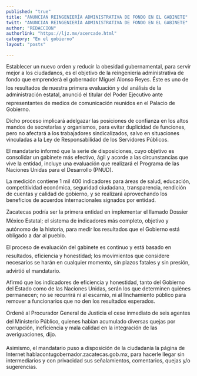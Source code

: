 ```yaml
---
published: "true"
title: "ANUNCIAN REINGENIERÍA ADMINISTRATIVA DE FONDO EN EL GABINETE"
twitt: "ANUNCIAN REINGENIERÍA ADMINISTRATIVA DE FONDO EN EL GABINETE"
author: "REDACCION"
authorlink: "https://ljz.mx/acercade.html"
category: "En el gobierno"
layout: "posts"

---
```



  Establecer un nuevo orden y reducir la obesidad gubernamental, para servir mejor a los ciudadanos, es el objetivo de la reingeniería administrativa de fondo que emprenderá el gobernador Miguel Alonso Reyes. Éste es uno de los resultados de nuestra primera evaluación y del análisis de la administración estatal, anunció el titular del Poder Ejecutivo ante representantes de medios de comunicación reunidos en el Palacio de Gobierno.



  Dicho proceso implicará adelgazar las posiciones de confianza en los altos mandos de secretarías y organismos, para evitar duplicidad de funciones, pero no afectará a los trabajadores sindicalizados, salvo en situaciones vinculadas a la Ley de Responsabilidad de los Servidores Públicos.



  El mandatario informó que la serie de disposiciones, cuyo objetivo es consolidar un gabinete más efectivo, ágil y acorde a las circunstancias que vive la entidad, incluye una evaluación que realizará el Programa de las Naciones Unidas para el Desarrollo (PNUD).



  La medición contiene 1 mil 400 indicadores para áreas de salud, educación, competitividad económica, seguridad ciudadana, transparencia, rendición de cuentas y calidad de gobierno, y se realizará aprovechando los beneficios de acuerdos internacionales signados por entidad.



  Zacatecas podría ser la primera entidad en implementar el llamado Dossier México Estatal; el sistema de indicadores más completo, objetivo y autónomo de la historia, para medir los resultados que el Gobierno está obligado a dar al pueblo.



  El proceso de evaluación del gabinete es continuo y está basado en resultados, eficiencia y honestidad; los movimientos que considere necesarios se harán en cualquier momento, sin plazos fatales y sin presión, advirtió el mandatario.



  Afirmó que los indicadores de eficiencia y honestidad, tanto del Gobierno del Estado como de las Naciones Unidas, serán los que determinen quiénes permanecen; no se recurrirá ni al escarnio, ni al linchamiento público para remover a funcionarios que no den los resultados esperados.



  Ordené al Procurador General de Justicia el cese inmediato de seis agentes del Ministerio Público, quienes habían acumulado diversas quejas por corrupción, ineficiencia y mala calidad en la integración de las averiguaciones, dijo.



  Asimismo, el mandatario puso a disposición de la ciudadanía la página de Internet hablacontugobernador.zacatecas.gob.mx, para hacerle llegar sin intermediarios y con privacidad sus señalamientos, comentarios, quejas y/o sugerencias.

